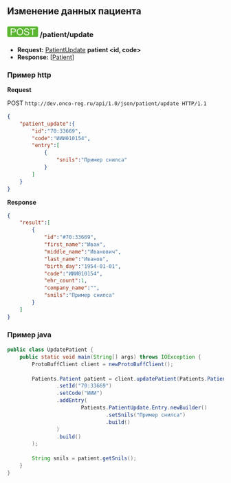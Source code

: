 ## Изменение данных пациента

### ![POST](../../../img/post.png) /patient/update
* **Request:** [PatientUpdate](../../../types/types.md#com.siams.med.api.PatientUpdate) **patient <id, code>**
* **Response:** [[Patient](../../../types/types.md#com.siams.med.api.Patient)]

### Пример http

**Request**

POST `http://dev.onco-reg.ru/api/1.0/json/patient/update HTTP/1.1`

```json
{
    "patient_update":{
        "id":"70:33669",
        "code":"ИИИ010154",
        "entry":[
            {
                "snils":"Пример снилса"
            }
        ]
    }
}
```

**Response**
```json
{
    "result":[
        {
            "id":"#70:33669",
            "first_name":"Иван",
            "middle_name":"Иванович",
            "last_name":"Иванов",
            "birth_day":"1954-01-01",
            "code":"ИИИ010154",
            "ehr_count":1,
            "company_name":"",
            "snils":"Пример снилса"
        }
    ]
}
```


### Пример java

```java
public class UpdatePatient {
    public static void main(String[] args) throws IOException {
        ProtoBuffClient client = newProtoBuffClient();

        Patients.Patient patient = client.updatePatient(Patients.PatientUpdate.newBuilder()
                .setId("70:33669")
                .setCode("ИИИ")
                .addEntry(
                        Patients.PatientUpdate.Entry.newBuilder()
                                .setSnils("Пример снилса")
                                .build()
                )
                .build()
        );

        String snils = patient.getSnils();
    }
}
```

